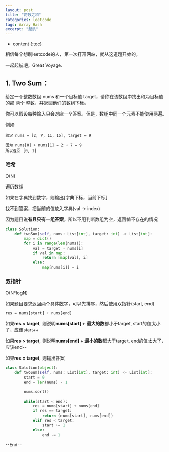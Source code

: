 ```yaml
---
layout: post
title: "两数之和"
categories: leetcode
tags: Array Hash
excerpt: "起航"
---
```


* content
{:toc}

相信每个想刷leetcode的人，第一次打开网站，就从这道题开始的。

一起起航吧，Great Voyage.

## 1. Two Sum：

给定一个整数数组 nums 和一个目标值 target，请你在该数组中找出和为目标值的那 两个 整数，并返回他们的数组下标。

你可以假设每种输入只会对应一个答案。但是，数组中同一个元素不能使用两遍。

例如:
```
给定 nums = [2, 7, 11, 15], target = 9

因为 nums[0] + nums[1] = 2 + 7 = 9
所以返回 [0, 1]
```

### 哈希

O(N)

遍历数组

如果在字典找到数字，则输出[字典下标，当前下标]

找不到答案，把当前的值放入字典(val -> index)

因为题目说**有且只有一组答案**，所以不用判断数组为空，返回值不存在的情况

```python
class Solution:
    def twoSum(self, nums: List[int], target: int) -> List[int]:
        map = dict()
        for i in range(len(nums)):
            val = target - nums[i]
            if val in map:
                return [map[val], i]
            else:
                map[nums[i]] = i
```

### 双指针

O(N*logN)

如果题目要求返回两个具体数字，可以先排序，然后使用双指针(start, end)

```res = nums[start] + nums[end]```

如果**res < target**, 则说明**nums[start] + 最大的数**都小于target, start的值太小了，应该start++

如果**res > target**, 则说明**nums[end] + 最小的数**都大于target, end的值太大了，应该end--

如果**res = target**, 则输出答案

```python
class Solution(object):
    def twoSum(self, nums: List[int], target: int) -> List[int]:
        start = 0
        end = len(nums) - 1
        
        nums.sort()
        
        while(start < end):
            res = nums[start] + nums[end]
            if res == target:
                return (nums[start], nums[end])
            elif res < target:
                start += 1
            else:
                end -= 1

```

--End--


